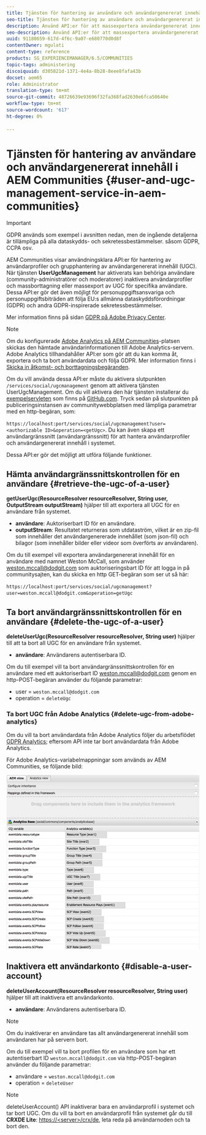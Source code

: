 ```yaml
---
title: Tjänsten för hantering av användare och användargenererat innehåll i AEM Communities
seo-title: Tjänsten för hantering av användare och användargenererat innehåll i AEM Communities
description: Använd API:er för att massexportera användargenererat innehåll och inaktivera användarkontot.
seo-description: Använd API:er för att massexportera användargenererat innehåll och inaktivera användarkontot.
uuid: 91180659-617d-4f6c-9a07-e680770d0d8f
contentOwner: mgulati
content-type: reference
products: SG_EXPERIENCEMANAGER/6.5/COMMUNITIES
topic-tags: administering
discoiquuid: d305821d-1371-4e4a-8b28-8eee8fafa43b
docset: aem65
role: Administrator
translation-type: tm+mt
source-git-commit: 48726639e93696f32fa368fad2630e6fca50640e
workflow-type: tm+mt
source-wordcount: '617'
ht-degree: 0%

---
```



# Tjänsten för hantering av användare och användargenererat innehåll i AEM Communities {#user-and-ugc-management-service-in-aem-communities}

>[!IMPORTANT]
>
>GDPR används som exempel i avsnitten nedan, men de ingående detaljerna är tillämpliga på alla dataskydds- och sekretessbestämmelser. såsom GDPR, CCPA osv.

AEM Communities visar användningsklara API:er för hantering av användarprofiler och grupphantering av användargenererat innehåll (UGC). När tjänsten **UserUgcManagement** har aktiverats kan behöriga användare (community-administratörer och moderatorer) inaktivera användarprofiler och massborttagning eller massexport av UGC för specifika användare. Dessa API:er gör det även möjligt för personuppgiftsansvariga och personuppgiftsbiträden att följa EU:s allmänna dataskyddsförordningar (GDPR) och andra GDPR-inspirerade sekretessbestämmelser.

Mer information finns på sidan [GDPR på Adobe Privacy Center](https://www.adobe.com/privacy/general-data-protection-regulation.html).

>[!NOTE]
>
>Om du konfigurerade [Adobe Analytics på AEM Communities](/help/communities/analytics.md)-platsen skickas den hämtade användarinformationen till Adobe Analytics-servern. Adobe Analytics tillhandahåller API:er som gör att du kan komma åt, exportera och ta bort användardata och följa GDPR. Mer information finns i [Skicka in åtkomst- och borttagningsbegäranden](https://docs.adobe.com/content/help/en/analytics/admin/data-governance/gdpr-submit-access-delete.html).

Om du vill använda dessa API:er måste du aktivera slutpunkten `/services/social/ugcmanagement` genom att aktivera tjänsten UserUgcManagement. Om du vill aktivera den här tjänsten installerar du [exempelservleten](https://github.com/Adobe-Marketing-Cloud/aem-communities-ugc-migration/tree/main/bundles/communities-ugc-management-servlet) som finns på [GitHub.com](https://github.com/Adobe-Marketing-Cloud/aem-communities-ugc-migration/tree/main/bundles/communities-ugc-management-servlet). Tryck sedan på slutpunkten på publiceringsinstansen av communitywebbplatsen med lämpliga parametrar med en http-begäran, som:

`https://localhost:port/services/social/ugcmanagement?user=<authorizable ID>&operation=<getUgc>`. Du kan även skapa ett användargränssnitt (användargränssnitt) för att hantera användarprofiler och användargenererat innehåll i systemet.

Dessa API:er gör det möjligt att utföra följande funktioner.

## Hämta användargränssnittskontrollen för en användare {#retrieve-the-ugc-of-a-user}

**getUserUgc(ResourceResolver resourceResolver, String user, OutputStream outputStream)** hjälper till att exportera all UGC för en användare från systemet.

* **användare**: Auktoriserbart ID för en användare.
* **outputStream**: Resultatet returneras som utdataström, vilket är en zip-fil som innehåller det användargenererade innehållet (som json-fil) och bilagor (som innehåller bilder eller videor som överförts av användaren).

Om du till exempel vill exportera användargenererat innehåll för en användare med namnet Weston McCall, som använder weston.mccall@dodgit.com som auktoriseringsbart ID för att logga in på communitysajten, kan du skicka en http GET-begäran som ser ut så här:

`https://localhost:port/services/social/ugcmanagement?user=weston.mccall@dodgit.com&operation=getUgc`

## Ta bort användargränssnittskontrollen för en användare {#delete-the-ugc-of-a-user}

**deleteUserUgc(ResourceResolver resourceResolver, String user)** hjälper till att ta bort all UGC för en användare från systemet.

* **användare**: Användarens autentiserbara ID.

Om du till exempel vill ta bort användargränssnittskontrollen för en användare med ett auktoriserbart ID weston.mccall@dodgit.com genom en http-POST-begäran använder du följande parametrar:

* user = `weston.mccall@dodgit.com`
* operation = `deleteUgc`

### Ta bort UGC från Adobe Analytics {#delete-ugc-from-adobe-analytics}

Om du vill ta bort användardata från Adobe Analytics följer du arbetsflödet [GDPR Analytics](https://docs.adobe.com/content/help/en/analytics/admin/data-governance/an-gdpr-workflow.html); eftersom API inte tar bort användardata från Adobe Analytics.

För Adobe Analytics-variabelmappningar som används av AEM Communities, se följande bild:

![AEM communityvariabelmappning för Adobe Analytics](assets/analytics-communities-mapping.png)

## Inaktivera ett användarkonto {#disable-a-user-account}

**deleteUserAccount(ResourceResolver resourceResolver, String user)** hjälper till att inaktivera ett användarkonto.

* **användare**: Användarens autentiserbara ID.

>[!NOTE]
>
>Om du inaktiverar en användare tas allt användargenererat innehåll som användaren har på servern bort.

Om du till exempel vill ta bort profilen för en användare som har ett autentiserbart ID `weston.mccall@dodgit.com` via http-POST-begäran använder du följande parametrar:

* användare = `weston.mccall@dodgit.com`
* operation = `deleteUser`

>[!NOTE]
>
>deleteUserAccount() API inaktiverar bara en användarprofil i systemet och tar bort UGC. Om du vill ta bort en användarprofil från systemet går du till **CRXDE Lite**: [https://&lt;server>/crx/de](https://localhost:4502/crx/de), leta reda på användarnoden och ta bort den.
